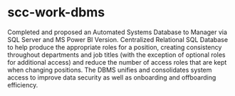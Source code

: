 # scc-work-dbms
Completed and proposed an Automated Systems Database to Manager via SQL Server and MS Power BI Version. Centralized Relational SQL Database to help produce the appropriate roles for a position, creating consistency throughout departments and job titles (with the exception of optional roles for additional access) and reduce the number of access roles that are kept when changing positions. The DBMS unifies and consolidates system access to improve data security as well as onboarding and offboarding efficiency.
